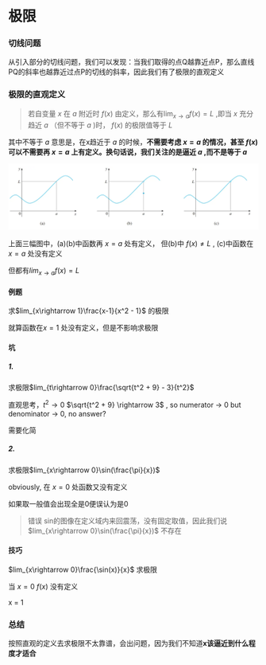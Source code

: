 # 极限

### 切线问题

从引入部分的切线问题，我们可以发现：当我们取得的点Q越靠近点P，那么直线PQ的斜率也越靠近过点P的切线的斜率，因此我们有了极限的直观定义

### 极限的直观定义

> 若自变量 $x$ 在 $a$ 附近时 $f(x)$ 由定义，那么有$\lim_{x\rightarrow a}f(x) = L$ ,即当 $x$ 充分趋近 $a$ （但不等于 $a$ )时， $f(x)$ 的极限值等于 $L$ 

其中不等于 $a$ 意思是，在x趋近于 $a$ 的时候，**不需要考虑 $x = a$ 的情况，甚至 $f(x)$ 可以不需要再 $x = a$ 上有定义。换句话说，我们关注的是逼近 $a$ ,而不是等于 $a$** 

<img src=".assets/image-20240225215357131.png" alt="image-20240225215357131" style="zoom:50%;" />

上面三幅图中，(a)(b)中函数再 $x=a$ 处有定义， 但(b)中 $f(x)\neq L$ , (c)中函数在 $x=a$ 处没有定义

但都有$lim_{x\rightarrow a}f(x) = L$ 

#### 例题

求$lim_{x\rightarrow 1}\frac{x-1}{x^2 - 1}$ 的极限

就算函数在$x = 1$ 处没有定义，但是不影响求极限

#### 坑

##### 1. 

求极限$lim_{t\rightarrow 0}\frac{\sqrt{t^2 + 9} - 3}{t^2}$ 

直观思考，$t^2 \rightarrow 0$ $\sqrt{t^2 + 9} \rightarrow 3$ , so numerator -> 0 but denominator -> 0, no answer?

需要化简 

##### 2. 

求极限$lim_{x\rightarrow 0}\sin(\frac{\pi}{x})$ 

obviously, 在 $x = 0$ 处函数又没有定义

如果取一般值会出现全是0便误认为是0

> 错误 sin的图像在定义域内来回震荡，没有固定取值，因此我们说$lim_{x\rightarrow 0}\sin(\frac{\pi}{x})$ 不存在

#### 技巧

$lim_{x\rightarrow 0}\frac{\sin(x)}{x}$ 求极限

当 $x = 0$ $f(x)$ 没有定义

x = 1 

### 总结

按照直观的定义去求极限不太靠谱，会出问题，因为我们不知道**x该逼近到什么程度才适合**
